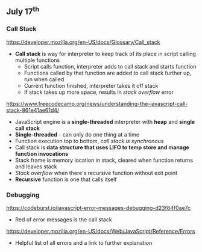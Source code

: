## July 17<sup>th</sup>

### Call Stack 

https://developer.mozilla.org/en-US/docs/Glossary/Call_stack
- **Call stack** is way for interpreter to keep track of its place in script calling multiple functions 
  - Script calls function, interpreter adds to call stack and starts function
  - Functions called by that function are added to call stack further up, run when called
  - Current function finished, interpreter takes it off stack
  - If stack takes up more space, results in *stack overflow* error

https://www.freecodecamp.org/news/understanding-the-javascript-call-stack-861e41ae61d4/
- JavaScript engine is a **single-threaded** interpreter with **heap** and **single call stack**
- **Single-threaded** - can only do one thing at a time
- Function execution top to bottom, *call stack is synchronous*
- Call stack is **data structure that uses LIFO to temp store and manage function invocations**
- Stack frame is memory location in stack, cleared when function returns and leaves stack
- *Stack overflow* when there's recursive function without exit point
- **Recursive** function is one that calls itself

### Debugging

https://codeburst.io/javascript-error-messages-debugging-d23f84f0ae7c
- Red of error messages is the call stack

https://developer.mozilla.org/en-US/docs/Web/JavaScript/Reference/Errors
- Helpful list of all errors and a link to further explanation